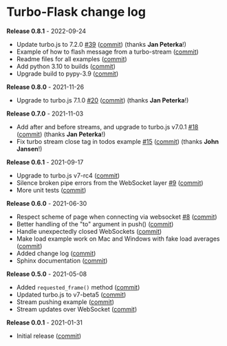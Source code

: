 # Turbo-Flask change log

**Release 0.8.1** - 2022-09-24

- Update turbo.js to 7.2.0 [#39](https://github.com/miguelgrinberg/turbo-flask/issues/39) ([commit](https://github.com/miguelgrinberg/turbo-flask/commit/f083aba4f8fe4a190c4670b89b9113ccc2ff725f)) (thanks **Jan Peterka**!)
- Example of how to flash message from a turbo-stream ([commit](https://github.com/miguelgrinberg/turbo-flask/commit/fc6fdc255d41dbe205009fda07440f3040040662))
- Readme files for all examples ([commit](https://github.com/miguelgrinberg/turbo-flask/commit/51e42153740e64b1649cca949225322aad943129))
- Add python 3.10 to builds ([commit](https://github.com/miguelgrinberg/turbo-flask/commit/461da5f0112ba9ff96c0745a23875855fb75b306))
- Upgrade build to pypy-3.9 ([commit](https://github.com/miguelgrinberg/turbo-flask/commit/f6e2b09deba21e5d8f5c710ae9aaf0e43e634c0f))

**Release 0.8.0** - 2021-11-26

- Upgrade to turbo.js 7.1.0 [#20](https://github.com/miguelgrinberg/turbo-flask/issues/20) ([commit](https://github.com/miguelgrinberg/turbo-flask/commit/7a55661c847e04838c791b571b06bfc8f67ada81)) (thanks **Jan Peterka**!)

**Release 0.7.0** - 2021-11-03

- Add after and before streams, and upgrade to turbo.js v7.0.1 [#18](https://github.com/miguelgrinberg/turbo-flask/issues/18) ([commit](https://github.com/miguelgrinberg/turbo-flask/commit/f66fbe5637ad29c97a6e081d093e3a17067a7c42)) (thanks **Jan Peterka**!)
- Fix turbo stream close tag in todos example [#15](https://github.com/miguelgrinberg/turbo-flask/issues/15) ([commit](https://github.com/miguelgrinberg/turbo-flask/commit/60c3568ecfebfe20031faee1f2e17de257d73746)) (thanks **John Jansen**!)

**Release 0.6.1** - 2021-09-17

- Upgrade to turbo.js v7-rc4 ([commit](https://github.com/miguelgrinberg/turbo-flask/commit/5986e9c5ca55e8dac09f4840dc9aa658dd26dda1))
- Silence broken pipe errors from the WebSocket layer [#9](https://github.com/miguelgrinberg/turbo-flask/issues/9) ([commit](https://github.com/miguelgrinberg/turbo-flask/commit/00d1102ad095ecfd675b02ab7d35d69ee2448445))
- More unit tests ([commit](https://github.com/miguelgrinberg/turbo-flask/commit/1024af5285c2098f4284570caac64279a1aaa2a3))

**Release 0.6.0** - 2021-06-30

- Respect scheme of page when connecting via websocket [#8](https://github.com/miguelgrinberg/turbo-flask/issues/8) ([commit](https://github.com/miguelgrinberg/turbo-flask/commit/554ceeabed57a50a8f60b4c1c19a31c543475c87))
- Better handling of the "to" argument in push() ([commit](https://github.com/miguelgrinberg/turbo-flask/commit/ac9f18bd04c2812655831df4770ef74f61058a09))
- Handle unexpectedly closed WebSockets ([commit](https://github.com/miguelgrinberg/turbo-flask/commit/d2b59e1022a48158da45fa65c9db223c9af1e4d7))
- Make load example work on Mac and Windows with fake load averages ([commit](https://github.com/miguelgrinberg/turbo-flask/commit/02f8e8fe9edc43604d9fe1697f48c200ed5b665b))
- Added change log ([commit](https://github.com/miguelgrinberg/turbo-flask/commit/3d238c1a299ce354abde7555a6266246317d57fe))
- Sphinx documentation ([commit](https://github.com/miguelgrinberg/turbo-flask/commit/becf0e30b09fd95e2ea2be250fb38bae397db3d6))

**Release 0.5.0** - 2021-05-08

- Added `requested_frame()` method ([commit](https://github.com/miguelgrinberg/turbo-flask/commit/71deb03d91b855f84cc153f29eaf50973045e050))
- Updated turbo.js to v7-beta5 ([commit](https://github.com/miguelgrinberg/turbo-flask/commit/012948ab36fdd7ecf0714e270818dfe200d4d085))
- Stream pushing example ([commit](https://github.com/miguelgrinberg/turbo-flask/commit/2777419fecec2cbe01ed2e4f5fcb5c23ed575429))
- Stream updates over WebSocket ([commit](https://github.com/miguelgrinberg/turbo-flask/commit/7ef9c47dc1f1369751ea56200d6597f07226d5cf))

**Release 0.0.1** - 2021-01-31

- Initial release ([commit](https://github.com/miguelgrinberg/turbo-flask/commit/968bb3686dc19dbc4ab0b6c391ab964b7921a534))
